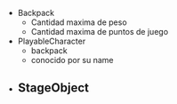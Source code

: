 
- Backpack
  - Cantidad maxima de peso
  - Cantidad maxima de puntos de juego
- PlayableCharacter
  - backpack
  - conocido por su name
- StageObject
  - 